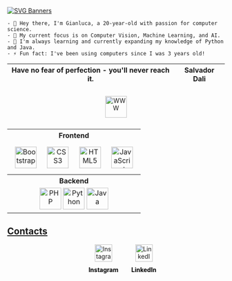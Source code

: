 [![SVG Banners](https://svg-banners.vercel.app/api?type=luminance&text1=Gianluca%20Zugno%20&width=1000&height=400)](https://github.com/Akshay090/svg-banners)
```
- 👋 Hey there, I'm Gianluca, a 20-year-old with passion for computer science.
- 🔭 My current focus is on Computer Vision, Machine Learning, and AI.
- 🌱 I'm always learning and currently expanding my knowledge of Python and Java.
- ⚡ Fun fact: I've been using computers since I was 3 years old!
```

<div align="center">

| Have no fear of perfection - you'll never reach it.| Salvador Dali |
| ---------------------------- | ------------- |

</div>


<div align="center">

<table>
  <tr>
    <th>Frontend</th>
  </tr>
  <tr>
    <td>
      <div align="center">  
        <a href="https://getbootstrap.com/docs/3.4/javascript/" target="_blank"><img style="margin: 10px" src="https://profilinator.rishav.dev/skills-assets/bootstrap-plain.svg" alt="Bootstrap" height="50" /></a>  
        <a href="https://www.w3schools.com/css/" target="_blank"><img style="margin: 10px" src="https://profilinator.rishav.dev/skills-assets/css3-original-wordmark.svg" alt="CSS3" height="50" /></a>  
        <a href="https://en.wikipedia.org/wiki/HTML5" target="_blank"><img style="margin: 10px" src="https://profilinator.rishav.dev/skills-assets/html5-original-wordmark.svg" alt="HTML5" height="50" /></a>  
        <a href="https://www.javascript.com/" target="_blank"><img style="margin: 10px" src="https://profilinator.rishav.dev/skills-assets/javascript-original.svg" alt="JavaScript" height="50" /></a>  
      </div>
    </td>
  </tr>
  <tr>
    <th>Backend</th>
  </tr>
  <tr>
    <td>
      <div align="center">
        <img src="https://profilinator.rishav.dev/skills-assets/php-original.svg" alt="PHP" height="50" />
        <img src="https://camo.githubusercontent.com/e9306bcaa5457a3bb58aa38c9f2fb71e856479bd7a3726204ca07412e45f667f/68747470733a2f2f7777772e766563746f726c6f676f2e7a6f6e652f6c6f676f732f707974686f6e2f707974686f6e2d69636f6e2e737667" alt="Python" height="50" />
        <img src="https://profilinator.rishav.dev/skills-assets/java-original-wordmark.svg" alt="Java" height="50" />
      </div>
    </td>
    <a href="https://gianlz.github.io/DEWS/" target="_blank"><img style="margin: 10px" src="https://cdn-icons-png.flaticon.com/512/5602/5602732.png" alt="WWW" height="50" />
  </tr>
</table>

</div>


## Contacts

<div align="center">
  <div style="display: flex; justify-content: center; align-items: center; gap: 30px;">
    <a href="https://instagram.com/G1anzzz" target="_blank" style="text-decoration: none; display: flex; flex-direction: column; align-items: center;">
      <img src="https://img.icons8.com/ios/50/000000/instagram-new.png" alt="Instagram" style="width: 40px; height: 40px; margin-bottom: 10px;" />
      <span style="color: #000; font-weight: bold;">Instagram</span>
    </a>
    <a href="https://linkedin.com/in/gianlucazugno" target="_blank" style="text-decoration: none; display: flex; flex-direction: column; align-items: center;">
      <img src="https://img.icons8.com/ios/50/000000/linkedin.png" alt="LinkedIn" style="width: 40px; height: 40px; margin-bottom: 10px;" />
      <span style="color: #000; font-weight: bold;">LinkedIn</span>
    </a>
  </div>
</div>





